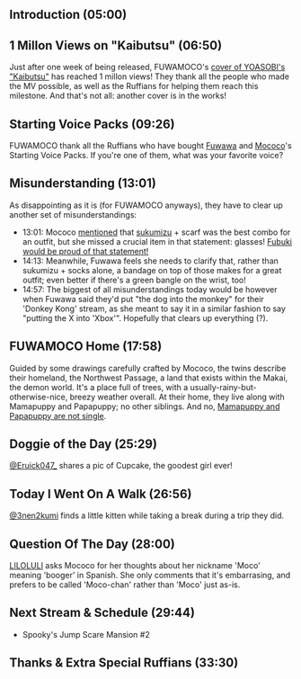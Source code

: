 ## Introduction (05:00)

## 1 Millon Views on "Kaibutsu" (06:50)

Just after one week of being released, FUWAMOCO's [cover of YOASOBI's "Kaibutsu"](https://youtu.be/Yr1EI_jYBB8) has reached 1 millon views! They thank all the people who made the MV possible, as well as the Ruffians for helping them reach this milestone. And that's not all: another cover is in the works!

## Starting Voice Packs (09:26)

FUWAMOCO thank all the Ruffians who have bought [Fuwawa](https://shop.hololivepro.com/en/products/starting-voice-fuwawa-abyssgard) and [Mococo](https://shop.hololivepro.com/en/products/starting-voice-mococo-abyssgard)'s Starting Voice Packs. If you're one of them, what was your favorite voice?

## Misunderstanding (13:01)

As disappointing as it is (for FUWAMOCO anyways), they have to clear up another set of misunderstandings:

* 13:01: Mococo [mentioned](https://www.youtube.com/live/A2e3ljDAxmQ?si=3rbM8YZgLquHObCm&t=6108) that [sukumizu](https://en.wiktionary.org/wiki/sukumizu) + scarf was the best combo for an outfit, but she missed a crucial item in that statement: glasses! [Fubuki would be proud of that statement!](https://youtu.be/lWVt0YnSYEY)
* 14:13: Meanwhile, Fuwawa feels she needs to clarify that, rather than sukumizu + socks alone, a bandage on top of those makes for a great outfit; even better if there's a green bangle on the wrist, too!
* 14:57: The biggest of all misunderstandings today would be however when Fuwawa said they'd put "the dog into the monkey" for their 'Donkey Kong' stream, as she meant to say it in a similar fashion to say "putting the X into 'Xbox'". Hopefully that clears up everything (?).

## FUWAMOCO Home (17:58)

Guided by some drawings carefully crafted by Mococo, the twins describe their homeland, the Northwest Passage, a land that exists within the Makai, the demon world. It's a place full of trees, with a usually-rainy-but-otherwise-nice, breezy weather overall. At their home, they live along with Mamapuppy and Papapuppy; no other siblings. And no, [Mamapuppy and Papapuppy are not single](https://youtu.be/Nph4ogfhuBE?t=17m58s).

## Doggie of the Day (25:29)

[@Eruick047_](https://twitter.com/Eruick047_/status/1687611284139769856) shares a pic of Cupcake, the goodest girl ever!

## Today I Went On A Walk (26:56)

[@3nen2kumi](https://twitter.com/3nen2kumi/status/1687490262325669888) finds a little kitten while taking a break during a trip they did.

## Question Of The Day (28:00)

[LILOLULI](https://twitter.com/LILOLULI0/status/1688384028263489536) asks Mococo for her thoughts about her nickname 'Moco' meaning 'booger' in Spanish. She only comments that it's embarrasing, and prefers to be called 'Moco-chan' rather than 'Moco' just as-is.

## Next Stream & Schedule (29:44)

* Spooky's Jump Scare Mansion #2

## Thanks & Extra Special Ruffians (33:30)
